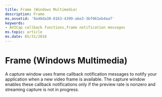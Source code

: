 ```yaml
---
title: Frame (Windows Multimedia)
description: Frame
ms.assetid: '9a48da30-8163-4399-abe3-3bf061eb4aaf'
keywords:
- AVICap callback functions,frame notification messages
ms.topic: article
ms.date: 05/31/2018
---
```


# Frame (Windows Multimedia)

A capture window uses frame callback notification messages to notify your application when a new video frame is available. The capture window enables these callback notifications only if the preview rate is nonzero and streaming capture is not in progress.

 

 




